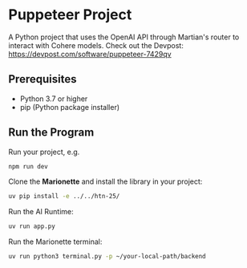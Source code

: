 # Puppeteer Project

A Python project that uses the OpenAI API through Martian's router to interact with Cohere models.
Check out the Devpost: https://devpost.com/software/puppeteer-7429qv

## Prerequisites

- Python 3.7 or higher
- pip (Python package installer)

## Run the Program

Run your project, e.g.
```bash
npm run dev
```

Clone the **Marionette** and install the library in your project:
```bash
uv pip install -e ../../htn-25/
```

Run the AI Runtime:
```bash
uv run app.py
```

Run the Marionette terminal:
```bash
uv run python3 terminal.py -p ~/your-local-path/backend
```
